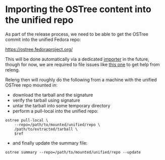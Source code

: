 # Importing the OSTree content into the unified repo

As part of the release process, we need to be able to get
the OSTree commit into the unified Fedora repo:

https://ostree.fedoraproject.org/

This will be done automatically via a dedicated
[importer](https://github.com/coreos/fedora-coreos-releng-automation/tree/master/coreos-ostree-importer)
in the future, though for now, we are required to file
issues like [this one](https://pagure.io/releng/issue/9182)
to get help from releng.

Releng then will roughly do the following from a machine
with the unified OSTree repo mounted in:

- download the tarball and the signature
- verify the tarball using signature
- untar the tarball into some temporary directory
- perform a pull-local into the unified repo:

```
ostree pull-local \
    --repo=/path/to/mounted/unified/repo \
    /path/to/extracted/tarball \
    $ref
```

- and finally update the summary file:

```
ostree summary --repo=/path/to/mounted/unified/repo --update
```
